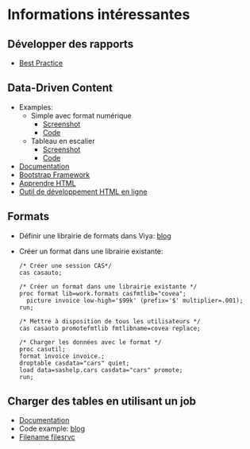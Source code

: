 # Informations intéressantes

## Développer des rapports

- [Best Practice](https://communities.sas.com/html/assets/breports/know-your-audience.html)

## Data-Driven Content

- Examples:
  - Simple avec format numérique
    - [Screenshot](./images/DDCExample.png)
    - [Code](./formatTable.html)
  - Tableau en escalier
    - [Screenshot](./images/Stairs.png)
    - [Code](./stairsTable.html)
- [Documentation](https://go.documentation.sas.com/doc/en/vacdc/8.5/varef/n109mqtyl6quiun1mwfgtcn2s68b.htm)
- [Bootstrap Framework](https://getbootstrap.com/)
- [Apprendre HTML](https://www.w3schools.com/html/)
- [Outil de développement HTML en ligne](https://jsfiddle.net/)

## Formats

- Définir une librairie de formats dans Viya: [blog](https://communities.sas.com/t5/SAS-Communities-Library/SAS-Viya-Managing-User-defined-Formats/ta-p/518884)
- Créer un format dans une librairie existante:

  ```sas
  /* Créer une session CAS*/
  cas casauto;

  /* Créer un format dans une librairie existante */
  proc format lib=work.formats casfmtlib="covea";
    picture invoice low-high='$99k' (prefix='$' multiplier=.001);
  run;

  /* Mettre à disposition de tous les utilisateurs */
  cas casauto promotefmtlib fmtlibname=covea replace;

  /* Charger les données avec le format */
  proc casutil;
  format invoice invoice.;
  droptable casdata="cars" quiet;
  load data=sashelp.cars casdata="cars" promote;
  run;
  ```

## Charger des tables en utilisant un job

- [Documentation](https://go.documentation.sas.com/doc/en/pgmsascdc/9.4_3.5/jobexecug/titlepage.htm )
- Code example: [blog](https://blogs.sas.com/content/sgf/2019/06/21/learn-the-three-easiest-ways-to-load-data-into-cas-tables/)
- [Filename filesrvc](https://go.documentation.sas.com/doc/en/pgmsascdc/9.4_3.5/lestmtsglobal/p0qapul7pyz9hmn0zfoefj0c278a.htm)
